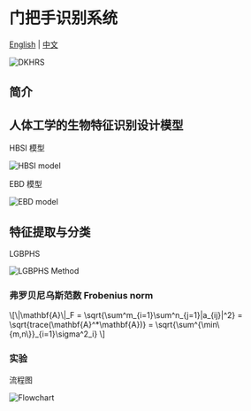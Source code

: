 门把手识别系统
======================

[English]({{site.baseurl}}/) | [中文]({{site.baseurl}}/cn/)

![DKHRS]({{site.baseurl}}/images/fig_device.png)

## 简介

## 人体工学的生物特征识别设计模型 ##

HBSI 模型

![HBSI model]({{site.baseurl}}/images/fig_hbsi.svg)

EBD 模型

![EBD model]({{site.baseurl}}/images/fig_newmodel.svg)

## 特征提取与分类

LGBPHS

![LGBPHS Method]({{site.baseurl}}/images/fig_lgbphs.svg)

### 弗罗贝尼乌斯范数 Frobenius norm ###

\\[\\|\\mathbf{A}\\|\_F = \\sqrt{\\sum^m\_{i=1}\\sum^n\_{j=1}|a\_{ij}|^2} = \\sqrt{trace(\\mathbf{A}^\*\\mathbf{A})} = \\sqrt{\\sum^{\\min\\{m,n\\}}\_{i=1}\\sigma^2\_i} \\]

### 实验 ###

流程图

![Flowchart]({{site.baseurl}}/images/fig_flowchart.svg)

